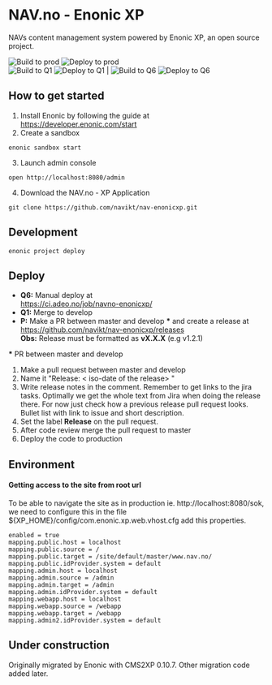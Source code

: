 # NAV.no - Enonic XP
NAVs content management system powered by Enonic XP, an open source project.

![Build to prod](https://github.com/navikt/nav-enonicxp/workflows/Build%20to%20prod/badge.svg)
![Deploy to prod](https://github.com/navikt/nav-enonicxp/workflows/Deploy%20to%20prod/badge.svg) <br>
![Build to Q1](https://github.com/navikt/nav-enonicxp/workflows/Build%20to%20Q1/badge.svg)
![Deploy to Q1](https://github.com/navikt/nav-enonicxp/workflows/Deploy%20to%20Q1/badge.svg) |
![Build to Q6](https://github.com/navikt/nav-enonicxp/workflows/Build%20to%20Q6/badge.svg)
![Deploy to Q6](https://github.com/navikt/nav-enonicxp/workflows/Deploy%20to%20Q6/badge.svg)

## How to get started

1. Install Enonic by following the guide at https://developer.enonic.com/start
2. Create a sandbox
```
enonic sandbox start
```
3. Launch admin console
```
open http://localhost:8080/admin
```
4. Download the NAV.no - XP Application
```
git clone https://github.com/navikt/nav-enonicxp.git
```

## Development

```
enonic project deploy
``` 

## Deploy

- **Q6:** Manual deploy at <br /> 
https://ci.adeo.no/job/navno-enonicxp/
- **Q1:** Merge to develop
- **P:**  Make a PR between master and develop __*__ and create a release at <br /> 
https://github.com/navikt/nav-enonicxp/releases <br />
**Obs:** Release must be formatted as **vX.X.X** (e.g v1.2.1)
 
 __*__ PR between master and develop
1. Make a pull request between master and develop
2. Name it "Release: < iso-date of the release> "
3. Write release notes in the comment. Remember to get links to the jira tasks.
  Optimally we get the whole text from Jira when doing the release there. For
  now just check how a previous release pull request looks. Bullet list with
  link to issue and short description.
4. Set the label **Release** on the pull request.
5. After code review merge the pull request to master
6. Deploy the code to production

## Environment

#### Getting access to the site from root url

To be able to navigate the site as in production ie. http://localhost:8080/sok, we need to configure this in the file ${XP_HOME}/config/com.enonic.xp.web.vhost.cfg add this properties.

    enabled = true 
    mapping.public.host = localhost 
    mapping.public.source = /
    mapping.public.target = /site/default/master/www.nav.no/
    mapping.public.idProvider.system = default
    mapping.admin.host = localhost
    mapping.admin.source = /admin
    mapping.admin.target = /admin
    mapping.admin.idProvider.system = default
    mapping.webapp.host = localhost
    mapping.webapp.source = /webapp
    mapping.webapp.target = /webapp
    mapping.admin2.idProvider.system = default


## Under construction

Originally migrated by Enonic with CMS2XP 0.10.7. Other migration code added later.
